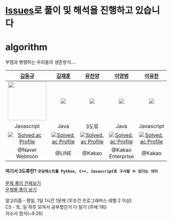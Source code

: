 # [Issues](https://github.com/soongding/algorithm/issues?q=is%3Aissue+is%3Aclosed)로 풀이 및 해석을 진행하고 있습니다

# algorithm

부캠과 병행하는 우리들의 생존방식....  

|[김동규](https://github.com/Donggggg)|[김재훈](https://github.com/zaehuun)|[유찬양](https://github.com/ChanYangYu)|[이영범](https://github.com/Dev-Beom)|[이유찬](https://github.com/yuchanleeme)|
|:-:|:-:|:-:|:-:|:-:|
|<img src="https://avatars.githubusercontent.com/u/54929514?s=120&v=4"  width="120" height="120">|![](https://avatars.githubusercontent.com/u/51132077?s=120&v=4)|![](https://avatars.githubusercontent.com/u/55623688?s=120&v=4)|![](https://avatars.githubusercontent.com/u/66074802?s=120&v=4)|![](https://avatars.githubusercontent.com/u/48426909?s=120&v=4)|
|Javascript|Java|3도류|Java|Javascript|
|[![Solved.ac Profile](http://mazassumnida.wtf/api/v2/generate_badge?boj=ptsaturn68)](https://solved.ac/ptsaturn68/)|[![Solved.ac Profile](http://mazassumnida.wtf/api/v2/generate_badge?boj=jdrjk0000)](https://solved.ac/jdrjk0000/)|[![Solved.ac Profile](http://mazassumnida.wtf/api/v2/generate_badge?boj=clsrnthd1)](https://solved.ac/clsrnthd1/)|[![Solved.ac Profile](http://mazassumnida.wtf/api/v2/generate_badge?boj=dudqja8847)](https://solved.ac/dudqja8847/)|[![Solved.ac Profile](http://mazassumnida.wtf/api/v2/generate_badge?boj=aigorithm)](https://solved.ac/aigorithm/)|
|@Naver Webtoon|@LINE|@Kakao|@Kakao Enterprise|@Kakao|

#### 여기서 3도류란? `코딩테스트를 Python, C++, Javascript로 구사할 수 있다는 의미`

[문제 풀이 전체보기](https://github.com/soongding/algorithm/issues)  
[문제별 풀이 보기](https://github.com/soongding/algorithm/milestones)  

알고리즘 - 평일, 1일 1시간 1문제 (무조건 프로그래머스 레벨 2 이상)  
CS - 토, 일 하루 모여서 공부했던거 다 털기 (주에 1회)  
자소서 첨삭(~9.26)  
